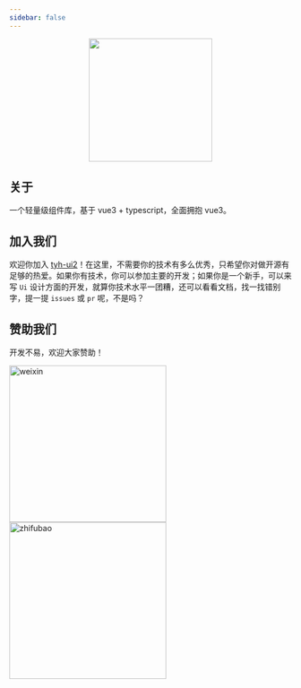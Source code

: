 ```yaml
---
sidebar: false
---
```


<p align="center">
  <img width="220px" src="https://tianyuhao.cn/images/tyh-ui/tyh-ui2.svg">
</p>

## 关于

一个轻量级组件库，基于 vue3 + typescript，全面拥抱 vue3。

## 加入我们

欢迎你加入 [tyh-ui2](https://github.com/Tyh2001/tyh-ui2)！在这里，不需要你的技术有多么优秀，只希望你对做开源有足够的热爱。如果你有技术，你可以参加主要的开发；如果你是一个新手，可以来写 `Ui` 设计方面的开发，就算你技术水平一团糟，还可以看看文档，找一找错别字，提一提 `issues` 或 `pr` 呢，不是吗？

## 赞助我们

开发不易，欢迎大家赞助！

<img
  draggable="false"
  width="280px"
  src="https://tianyuhao.cn/images/tyh-ui/weixin.jpg"
  alt="weixin"
/>
<img
  draggable="false"
  width="280px"
  src="https://tianyuhao.cn/images/tyh-ui/zhifubao.jpg"
  alt="zhifubao"
/>

